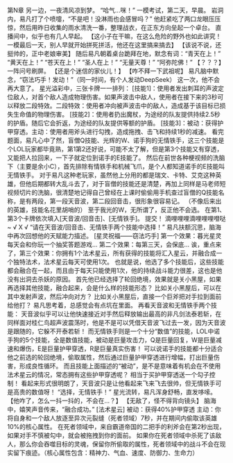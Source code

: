 第N章
    另一边，一夜清风凉到梦。
    “哈气...咪！”
    一模考试，第二天，早晨。
    岩洞内，易凡打了个喷嚏，“不是吧！没淋雨也会感冒吗？”
    他赶紧吃了两口龙眼压压惊，然后用昨日收集的雨水清洗一番，整理战衣，在正东方向垒起一个卓台。
    直播间中，似乎也有几人早起。
    【这小子在干嘛，在这么危险的野外也如此讲究！一模最后一天，别人早就开始拼死拼活，他还在这里搞来搞去】
    【该说不说，还挺帅的，正中老娘审美】
    随后易凡朝着桌台跪拜在地，默念有词：“青天在上！”
    “黄天在上！”
    “苍天在上！”
    “圣人在上！”
    “无量天尊！”
    “阿弥陀佛！”
    【？？？】一阵问号刷屏。
    【还是个迷信的家伙儿！】
    【咋不拜一下武祖呢】
    易凡脑中默念，“窃法巧手！发动！”（同一时间，有个人发动DeepSeek）
    这一次，他不会再大意了。
    星光溢彩中，三张卡牌一一排列：
    [技能1]：使用者发出刺耳的声波定位敌人，对首个敌人造成物理伤害。如果声波击中敌人，使用者在接下来的3秒可以释放二段特效。二段特效：使用者冲向被声波击中的敌人，造成基于该目标已损失生命值的物理伤害。
	[技能2]：使用者扔出魔杖，为途经的队友提供持续2.5秒的护盾。随后它会折返，为途经的队友提供等额的护盾。
	[技能3]：被动：获得护甲穿透。主动：使用者用斧头进行勾拽，造成拖拽、击飞和持续1秒的减速。
    看完题面，易凡心中了然，盲僧Q技能、光辉的W、诺手狗的无情铁手，这三个技能是个LOL玩家都毕竟熟，第1第2还好说，可能不太了解，但是第3个技能又有穿透，又能把人拉回来，一下子就定位到诺手的E技能了。
    然后在前世各种梗视频的洗脑下（主要是余小C），首先排除有情铁手和机械飞爪，是个人都知道诺手的E技能叫无情铁手。
    对于易凡这种老玩家，虽然他上分用的都是瑞文、卡特、艾克这种英雄，但他后期都转大乱斗去了，对于盲僧的技能还是清楚，再加上同样是马老师短视频切片的洗脑，很清楚地记得自己曾经在上课时偷偷用手机查过盲僧的Q技能名称，是有两段，第一段天音波，第二段回音击，很形象很容易记。
    （不像后来出的英雄，技能名花里胡哨的）
    至于我光的W，无所谓了，反正他不会选。
    在第1、第3个卡牌依次填入[天音波/回音击]、[无情铁手]。
    提交！
    滴哩哩哩滴哩哩哩噔哒~
    √ X √
    “请在天音波/回音击、无情铁手两个技能中选择！”
    易凡扶额沉思，脑海中再次回想他的天赋能力描述。
    [星灵祝福——窃法巧手]
    第一个效果：暮光星灵每天会和你玩一个抽奖答题游戏...
    第二个效果：每第三天，会保底...
    诶，重点来了，第三个效果：你拥有1个法术星云，所有获得的技能将汇入星云，并融合成一个独特法术，法术星云每天可使用1次。
    也就是说，他选了多个技能后，这些技能都会融合在一起，而且由于每天只能使用1次，他的持续战斗能力很差，这也是他没有出洞去杀妖的原因。
    首先他已经选择了轮回绝境，效果就是关小黑屋，如果再选择其他技能，融合起来，会是什么样的技能形态？
    比如关小黑屋后，可以在其中发射声波，然后冲向对方？
    比如关小黑屋后，直接一个巨斧把对手拉到面前给他打？
    易凡思考着，总感觉会有点坑在里面。
    再看天音波和无情铁手两个技能：
    天音波似乎可以让他快速接近对手然后释放输出最高的非凡剑法泰若斩，在同样面对桂仁鸟超声波震荡时，他是不是可以凭借天音波飞过去一发，因为天音波是跟随的，它躲不开泰若斩！
    而无情铁手则是一个十分“数值”的技能，LOL中诺手狗的5个技能，全是数值技能，被动是巨量攻击力，Q是巨量回复，W是巨量减速和爆伤，E是巨量护甲穿透，R是巨量真实伤害！
    可以说诺手的技能都十分适合他之前选的轮回绝境，偷取属性，然后通过巨量护甲穿透进行增幅，打出巨量伤害，形成良性循环。
    而且技能上面描述的“被动”，是不是意味着有机会在不使用法术星云的情况，常态拥有这些护甲穿透呢？
    相当于买护甲穿透送一个勾子控制！
    看起来形式很明朗了，天音波只是让他看起来飞来飞去很帅，但无情铁手可是高贵的数值呀！
    “选择，无情铁手！”
    星光流转，易凡浑身舒畅，直发哆嗦。
    【他咋了，怎么一抖一抖的，不会在...？】
    【无敌了，怪不得背向镜头】
    脑海中，嬉笑声音传来，“融合成功。”
    [法术星云]
    被动：获得40%护甲穿透
    主动：你将自身和一个敌人放逐至异次元裂缝（死者领域）7秒，并在期间内偷取该英雄10%的核心属性。
    在死者领域中，来自霸道帝国的二把手的利斧会在第2秒出现，如果对手不慎被勾中，就会被拖拽到你的面前。
    如果你在死者领域中杀死了该敌人，那么你会吞噬目标的灵魂，保留你所偷取的属性，死者领域中的战斗不会在现实留下痕迹。（核心属性包含：精神力、气血、速度、防御力、生命力）